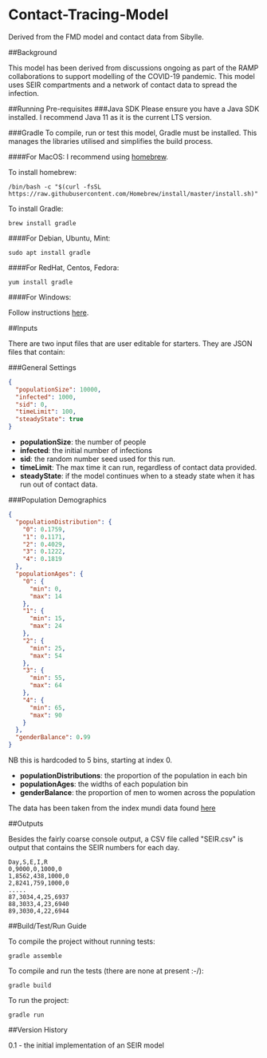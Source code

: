 # Contact-Tracing-Model
Derived from the FMD model and contact data from Sibylle.

##Background

This model has been derived from discussions ongoing as part of the RAMP collaborations to support modelling of the COVID-19 pandemic. 
This model uses SEIR compartments and a network of contact data to spread the infection.  

##Running Pre-requisites
###Java SDK
Please ensure you have a Java SDK installed. I recommend Java 11 as it is the current LTS version.

###Gradle
To compile, run or test this model, Gradle must be installed. This manages the libraries utilised and simplifies the build process.

####For MacOS:
I recommend using [homebrew](www.brew.sh). 

To install homebrew:
```shell script
/bin/bash -c "$(curl -fsSL https://raw.githubusercontent.com/Homebrew/install/master/install.sh)"
```

To install Gradle:
```shell script
brew install gradle
```

####For Debian, Ubuntu, Mint:
```shell script
sudo apt install gradle
``` 

####For RedHat, Centos, Fedora:
```shell script
yum install gradle
```

####For Windows:

Follow instructions [here](https://gradle.org/install/).

##Inputs

There are two input files that are user editable for starters. They are JSON files that contain:

###General Settings

```json
{
  "populationSize": 10000,
  "infected": 1000,
  "sid": 0,
  "timeLimit": 100,
  "steadyState": true
}
```

* **populationSize**: the number of people
* **infected**: the initial number of infections
* **sid**: the random number seed used for this run. 
* **timeLimit**: The max time it can run, regardless of contact data provided.
* **steadyState**: if the model continues when to a steady state when it has run out of contact data. 

###Population Demographics
```json
{
  "populationDistribution": {
    "0": 0.1759,
    "1": 0.1171,
    "2": 0.4029,
    "3": 0.1222,
    "4": 0.1819
  },
  "populationAges": {
    "0": {
      "min": 0,
      "max": 14
    },
    "1": {
      "min": 15,
      "max": 24
    },
    "2": {
      "min": 25,
      "max": 54
    },
    "3": {
      "min": 55,
      "max": 64
    },
    "4": {
      "min": 65,
      "max": 90
    }
  },
  "genderBalance": 0.99
}
```

NB this is hardcoded to 5 bins, starting at index 0. 

* **populationDistributions**: the proportion of the population in each bin
* **populationAges**: the widths of each population bin
* **genderBalance**: the proportion of men to women across the population

The data has been taken from the index mundi data found [here](https://www.indexmundi.com/united_kingdom/demographics_profile.html)

##Outputs

Besides the fairly coarse console output, a CSV file called "SEIR.csv" is output that contains the SEIR numbers for each day. 

```csv
Day,S,E,I,R
0,9000,0,1000,0
1,8562,438,1000,0
2,8241,759,1000,0
.....
87,3034,4,25,6937
88,3033,4,23,6940
89,3030,4,22,6944
```

##Build/Test/Run Guide

To compile the project without running tests:
```shell script
gradle assemble
```

To compile and run the tests (there are none at present :-/):
```shell script
gradle build
```

To run the project:
```shell script
gradle run
```

##Version History

0.1 - the initial implementation of an SEIR model


